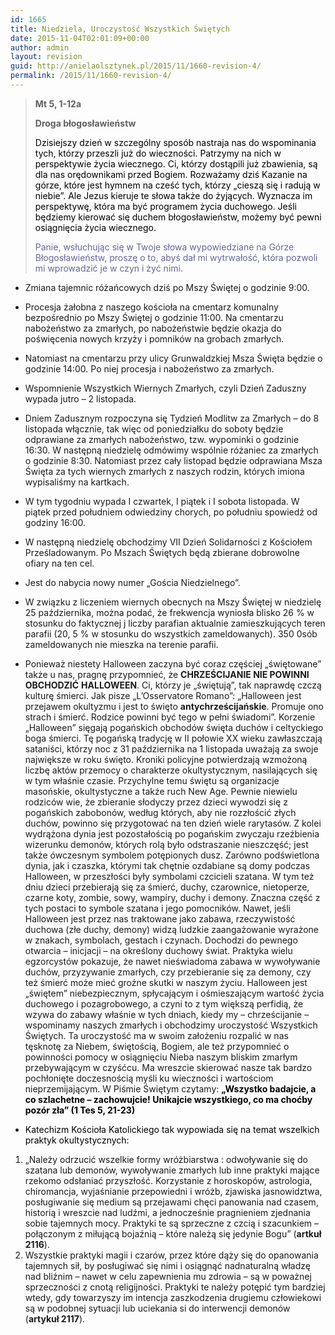 ```yaml
---
id: 1665
title: Niedziela, Uroczystość Wszystkich Świętych
date: 2015-11-04T02:01:09+00:00
author: admin
layout: revision
guid: http://anielaolsztynek.pl/2015/11/1660-revision-4/
permalink: /2015/11/1660-revision-4/
---
```

> **Mt 5, 1-12a**
> 
> **Droga błogosławieństw**
> 
> <span style="color: #000000;">Dzisiejszy dzień w szczególny sposób nastraja nas do wspominania tych, którzy przeszli już do wieczności. Patrzymy na nich w perspektywie życia wiecznego. Ci, którzy dostąpili już zbawienia, są dla nas orędownikami przed Bogiem. Rozważamy dziś Kazanie na górze, które jest hymnem na cześć tych, którzy &#8222;cieszą się i radują w niebie&#8221;. Ale Jezus kieruje te słowa także do żyjących. Wyznacza im perspektywę, która ma być programem życia duchowego. Jeśli będziemy kierować się duchem błogosławieństw, możemy być pewni osiągnięcia życia wiecznego.</span>
> 
> <span style="color: #666699;">Panie, wsłuchując się w Twoje słowa wypowiedziane na Górze Błogosławieństw, proszę o to, abyś dał mi wytrwałość, która pozwoli mi wprowadzić je w czyn i żyć nimi.</span>

  * Zmiana tajemnic różańcowych dziś po Mszy Świętej o godzinie 9:00.
  * Procesja żałobna z naszego kościoła na cmentarz komunalny bezpośrednio po Mszy Świętej o godzinie 11:00. Na cmentarzu nabożeństwo za zmarłych, po nabożeństwie będzie okazja do poświęcenia nowych krzyży i pomników na grobach zmarłych.
  * Natomiast na cmentarzu przy ulicy Grunwaldzkiej Msza Święta będzie o godzinie 14:00. Po niej procesja i nabożeństwo za zmarłych.
  * Wspomnienie Wszystkich Wiernych Zmarłych, czyli Dzień Zaduszny wypada jutro &#8211; 2 listopada.
  * Dniem Zadusznym rozpoczyna się Tydzień Modlitw za Zmarłych &#8211; do 8 listopada włącznie, tak więc od poniedziałku do soboty będzie odprawiane za zmarłych nabożeństwo, tzw. wypominki o godzinie 16:30. W następną niedzielę odmówimy wspólnie różaniec za zmarłych o godzinie 8:30. Natomiast przez cały listopad będzie odprawiana Msza Święta za tych wiernych zmarłych z naszych rodzin, których imiona wypisaliśmy na kartkach.
  * W tym tygodniu wypada I czwartek, I piątek i I sobota listopada. W piątek przed południem odwiedziny chorych, po południu spowiedź od godziny 16:00.
  * W następną niedzielę obchodzimy VII Dzień Solidarności z Kościołem Prześladowanym. Po Mszach Świętych będą zbierane dobrowolne ofiary na ten cel.
  * Jest do nabycia nowy numer &#8222;Gościa Niedzielnego&#8221;.
  * W związku z liczeniem wiernych obecnych na Mszy Świętej w niedzielę 25 października, można podać, że frekwencja wyniosła blisko 26 % w stosunku do faktycznej j liczby parafian aktualnie zamieszkujących teren parafii (20, 5 % w stosunku do wszystkich zameldowanych). 350 0sób zameldowanych nie mieszka na terenie parafii.

  * Ponieważ niestety Halloween zaczyna być coraz częściej &#8222;świętowane&#8221; także u nas, pragnę przypomnieć, że **CHRZEŚCIJANIE NIE POWINNI OBCHODZIĆ** **HALLOWEEN**. Ci, którzy je &#8222;świętują&#8221;, tak naprawdę czczą kulturę śmierci. Jak pisze &#8222;L&#8217;Osservatore Romano&#8221;: &#8222;Halloween jest przejawem okultyzmu i jest to święto **antychrześcijańskie**. Promuje ono strach i śmierć. Rodzice powinni być tego w pełni świadomi&#8221;. Korzenie &#8222;Halloween&#8221; sięgają pogańskich obchodów święta duchów i celtyckiego boga śmierci. Tę pogańską tradycję w II połowie XX wieku zawłaszczają sataniści, którzy noc z 31 października na 1 listopada uważają za swoje największe w roku święto. Kroniki policyjne potwierdzają wzmożoną liczbę aktów przemocy o charakterze okultystycznym, nasilających się w tym właśnie czasie. Przychylne temu świętu są organizacje masońskie, okultystyczne a także ruch New Age. Pewnie niewielu rodziców wie, że zbieranie słodyczy przez dzieci wywodzi się z pogańskich zabobonów, według których, aby nie rozzłościć złych duchów, powinno się przygotować na ten dzień wiele rarytasów. Z kolei wydrążona dynia jest pozostałością po pogańskim zwyczaju rzeźbienia wizerunku demonów, których rolą było odstraszanie nieszczęść; jest także ówczesnym symbolem potępionych dusz. Zarówno podświetlona dynia, jak i czaszka, którymi tak chętnie ozdabiane są domy podczas Halloween, w przeszłości były symbolami czcicieli szatana. W tym też dniu dzieci przebierają się za śmierć, duchy, czarownice, nietoperze, czarne koty, zombie, sowy, wampiry, duchy i demony. Znaczna część z tych postaci to symbole szatana i jego pomocników. Nawet, jeśli Halloween jest przez nas traktowane jako zabawa, rzeczywistość duchowa (złe duchy, demony) widzą ludzkie zaangażowanie wyrażone w znakach, symbolach, gestach i czynach. Dochodzi do pewnego otwarcia &#8211; inicjacji &#8211; na określony duchowy świat. Praktyka wielu egzorcystów pokazuje, że nawet nieświadoma zabawa w wywoływanie duchów, przyzywanie zmarłych, czy przebieranie się za demony, czy też śmierć może mieć groźne skutki w naszym życiu. Halloween jest &#8222;świętem&#8221; niebezpiecznym, spłycającym i ośmieszającym wartość życia duchowego i pozagrobowego, a czyni to z tym większą perfidią, że wzywa do zabawy właśnie w tych dniach, kiedy my &#8211; chrześcijanie &#8211; wspominamy naszych zmarłych i obchodzimy uroczystość Wszystkich Świętych. Ta uroczystość ma w swoim założeniu rozpalić w nas tęsknotę za Niebem, świętością, Bogiem, ale też przypomnieć o powinności pomocy w osiągnięciu Nieba naszym bliskim zmarłym przebywającym w czyśćcu. Ma wreszcie skierować nasze tak bardzo pochłonięte doczesnością myśli ku wieczności i wartościom nieprzemijającym. W Piśmie Świętym czytamy: <span style="color: #000000;"><strong>&#8222;Wszystko badajcie, a co szlachetne &#8211; zachowujcie! Unikajcie wszystkiego, co ma choćby pozór zła&#8221; (1 Tes 5, 21-23)</strong></span>
  * <span style="color: #000000;">Katechizm Kościoła Katolickiego tak wypowiada się na temat wszelkich praktyk okultystycznych: </span>

 <span style="font-size: 16px;"></span>

  1. &#8222;Należy odrzucić wszelkie formy wróżbiarstwa : odwoływanie się do szatana lub demonów, wywoływanie zmarłych lub inne praktyki mające rzekomo odsłaniać przyszłość. Korzystanie z horoskopów, astrologia, chiromancja, wyjaśnianie przepowiedni i wróżb, zjawiska jasnowidztwa, posługiwanie się medium są przejawami chęci panowania nad czasem, historią i wreszcie nad ludźmi, a jednocześnie pragnieniem zjednania sobie tajemnych mocy. Praktyki te są sprzeczne z czcią i szacunkiem &#8211; połączonym z miłującą bojaźnią &#8211; które należą się jedynie Bogu&#8221; (**artkuł 2116**).
  2. Wszystkie praktyki magii i czarów, przez które dąży się do opanowania tajemnych sił, by posługiwać się nimi i osiągnąć nadnaturalną władzę nad bliźnim &#8211; nawet w celu zapewnienia mu zdrowia &#8211; są w poważnej sprzeczności z cnotą religijności. Praktyki te należy potępić tym bardziej wtedy, gdy towarzyszy im intencja zaszkodzenia drugiemu człowiekowi są w podobnej sytuacji lub uciekania si do interwencji demonów (**artykuł 2117**).